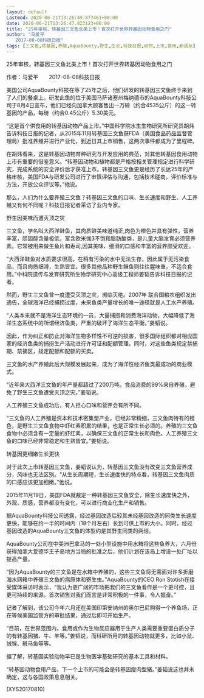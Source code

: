 ```yaml
---
layout: default
Lastmod: 2020-06-21T13:26:49.877461+00:00
date: 2020-06-21T13:26:47.823123+00:00
title: "25年审核，转基因三文鱼北美上市！首次打开世界转基因动物食用之门"
author: "马爱平
　　2017-08-08科技日报"
tags: [三文鱼,转基因,养殖,AquaBounty,野生,生长,科技日报,动物,上市,食用,新语丝]
---
```


25年审核，转基因三文鱼北美上市！首次打开世界转基因动物食用之门

作者：马爱平　　2017-08-08科技日报

美国公司AquaBounty科技在等了25年之后，他们研发的转基因三文鱼终于来到了人们的餐桌上。研发此鱼的位于美国马萨诸塞州梅纳德市的AquaBounty科技公司于8月4日宣布，他们已经向加拿大顾客售出一万磅（约合4535公斤）的这一转基因的产品，每磅（约合0.45公斤）5.30美元。

“这是首个供食用的转基因动物产品上市。”中国科学院水生生物研究所研究员胡炜告诉科技日报的记者，从2015年11月转基因三文鱼获FDA（美国食品药品监督管理局）批准养殖并进行产业化，到近日其上市销售，这两次事件都成为了里程碑。

在胡炜看来，这是转基因动物育种研究与开发应用的典范，对其他转基因食用动物上市有重要的借鉴意义。“转基因动物和植物都是严格按相关管理规定进行科学研究，完成系统的安全评价后才获准上市。转基因三文鱼更是经历了长达25年的严格审核，美国FDA与研发公司进行了审慎评估与沟通，包括技术磋商，评价标准与方法，开放公众评议等。”他说。

那么，人们为什么要养殖三文鱼？转基因三文鱼的口味、生长速度和野生、人工养殖又有何不同呢？科技日报记者采访了业内专家。

野生因美味而遭灭顶之灾

三文鱼，学名叫大西洋鲑鱼，其肉质鲜美味道纯正,肉色为橙色并具有弹性，营养丰富，胆固醇含量极低，富含欧米伽3不饱和脂肪酸类，是儿童大脑发育必须营养素。它常被用来做生鱼片和寿司,因其美味、细滑的口感和丰富的营养颇受欢迎。

“大西洋鲑鱼对水质要求很高，在稍有污染的水中无法生存，因此属于无污染食品，而且肉质细滑，生熟皆宜。很多其他品种野生鲑鱼则往往腥味重，不适合食用。”中科院遗传与发育研究所生物学研究中心高级工程师姜韬告诉科技日报的记者。

然而，野生三文鱼曾一度遭受灭顶之灾，濒临灭绝。2007年 联合国粮农组织发出通告，全球海洋已经捕捞过度，未来鱼类产量增长的唯一途径就是人工水产养殖。

“人类本来就不是海洋生态环境的一员，大量捕捞和消费海洋动物，大幅降低了海洋生态系统中的所谓经济鱼类，严重的破坏了海洋生态平衡。”姜韬说。

因此，作为纠正和防止对海洋生物多样性不可逆的损害，很多国际组织都对相应国家的经济鱼类的捕捞生产活动进行许可证和配额管理。同时，对这些鱼类规定禁捕期、禁捕区，规定配额和配额的买卖。

三文鱼的水产养殖此后大规模发展起来，成为了海洋性经济鱼类最成功的商业模式。

“近年来大西洋三文鱼的年产量都超过了200万吨，食品消费的99%来自养殖，避免了野生三文鱼遭受灭顶之灾。”姜韬说。

人工养殖三文鱼成功后，有人担心口味和营养会有所不同。

“三文鱼的人工养殖是资本和技术密集型产业，已经非常精细，三文鱼肉特有的橙色，是野生三文鱼食物中虾红素积累的结果，也是正常生长必须的。养殖的三文鱼食物中必须含有一定量的虾红素，以确保三文鱼的正常生长和肉色。人工养殖三文鱼的口味已经非常稳定和生熟皆宜。”姜韬说。

转基因更细嫩生长更快

对于此次上市转基因三文鱼，姜韬说认为，转基因三文鱼没有改变三文鱼营养成分，风味也无法区别。“从生长周期短，生长速度快的特点看，转基因三文鱼肉质的口感应该更加细嫩。”他说。

2015年11月19日，美国FDA就裁定一种转基因三文鱼安全，除生长速度快之外，外观、质感，营养都没有变化，可以进行商业化生产和销售。

据AquaBounty科技公司透露，经过基因改造后较其未经基因改造的同类生长速度更快，能够在约一半的时间内（18个月左右）长到可供上市的大小。同时，经过基因改造的AquaBounty三文鱼的体型约是其野生同类的两倍。

AquaBounty公司在中美洲巴拿马的一处小型设施中用水箱将这些鱼养大，六月份获得加拿大爱德华王子岛地方当局的批准之后，他们计划在该岛上增设一处厂址以提高产量。

“因为AquaBounty的三文鱼是在水箱中养殖的，这些三文鱼将无需面对许多折磨海水网箱中养殖三文鱼的病原体和寄生虫。”AquaBounty的CEO Ron Stotish在接受媒体采访时表示，“我认为更广阔的市场把我们的三文鱼看作是一个更可控，且更可持续的来源，首次销售对我们而言是非常积极的一件事，令人振奋。”

记者了解到，该公司今年六月还在美国印第安纳州的奥尔巴尼购得一个养鱼场，正在等候美国监管方的审批结果，通过后即可开始生产。

“目前，在世界范围内，食用或作为生物反应器用于生产人类需要重要蛋白质分子的有转基因猪、牛、羊等。”姜韬说，而科研所用的转基因动物就更多，比如小鼠、绒猴、斑马鱼等等。

据了解，转基因实验动物早已是生物医学基础研究的基本工具和材料。

“转基因动物食用产品，下一个上市的可能会是转基因瘦肉型猪。”姜韬说这也并未确定，这与各国政策息息相关。

(XYS20170810)


